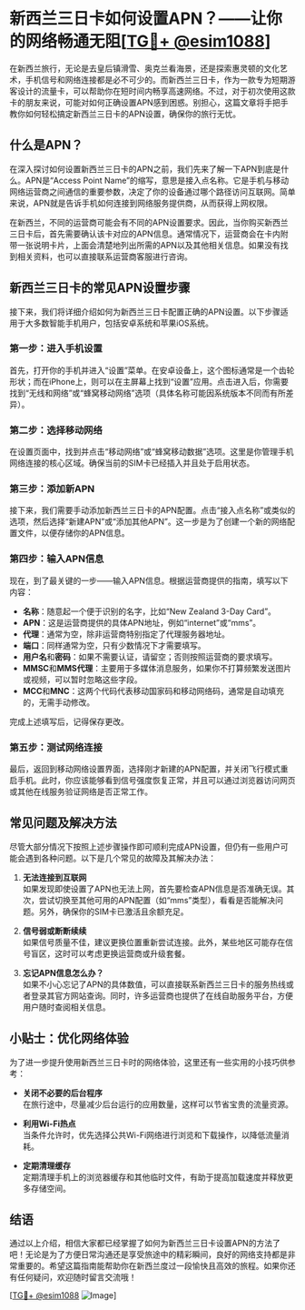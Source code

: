 # 新西兰三日卡如何设置APN？——让你的网络畅通无阻[[TG💪+ @esim1088](https://t.me/s/esim1088)]

在新西兰旅行，无论是去皇后镇滑雪、奥克兰看海景，还是探索惠灵顿的文化艺术，手机信号和网络连接都是必不可少的。而新西兰三日卡，作为一款专为短期游客设计的流量卡，可以帮助你在短时间内畅享高速网络。不过，对于初次使用这款卡的朋友来说，可能对如何正确设置APN感到困惑。别担心，这篇文章将手把手教你如何轻松搞定新西兰三日卡的APN设置，确保你的旅行无忧。

## 什么是APN？

在深入探讨如何设置新西兰三日卡的APN之前，我们先来了解一下APN到底是什么。APN是“Access Point Name”的缩写，意思是接入点名称。它是手机与移动网络运营商之间通信的重要参数，决定了你的设备通过哪个路径访问互联网。简单来说，APN就是告诉手机如何连接到网络服务提供商，从而获得上网权限。

在新西兰，不同的运营商可能会有不同的APN设置要求。因此，当你购买新西兰三日卡后，首先需要确认该卡对应的APN信息。通常情况下，运营商会在卡内附带一张说明卡片，上面会清楚地列出所需的APN以及其他相关信息。如果没有找到相关资料，也可以直接联系运营商客服进行咨询。

## 新西兰三日卡的常见APN设置步骤

接下来，我们将详细介绍如何为新西兰三日卡配置正确的APN设置。以下步骤适用于大多数智能手机用户，包括安卓系统和苹果iOS系统。

### 第一步：进入手机设置

首先，打开你的手机并进入“设置”菜单。在安卓设备上，这个图标通常是一个齿轮形状；而在iPhone上，则可以在主屏幕上找到“设置”应用。点击进入后，你需要找到“无线和网络”或“蜂窝移动网络”选项（具体名称可能因系统版本不同而有所差异）。

### 第二步：选择移动网络

在设置页面中，找到并点击“移动网络”或“蜂窝移动数据”选项。这里是你管理手机网络连接的核心区域。确保当前的SIM卡已经插入并且处于启用状态。

### 第三步：添加新APN

接下来，我们需要手动添加新西兰三日卡的APN配置。点击“接入点名称”或类似的选项，然后选择“新建APN”或“添加其他APN”。这一步是为了创建一个新的网络配置文件，以便存储你的APN信息。

### 第四步：输入APN信息

现在，到了最关键的一步——输入APN信息。根据运营商提供的指南，填写以下内容：

- **名称**：随意起一个便于识别的名字，比如“New Zealand 3-Day Card”。
- **APN**：这是运营商提供的具体APN地址，例如“internet”或“mms”。
- **代理**：通常为空，除非运营商特别指定了代理服务器地址。
- **端口**：同样通常为空，只有少数情况下才需要填写。
- **用户名**和**密码**：如果不需要认证，请留空；否则按照运营商的要求填写。
- **MMSC**和**MMS代理**：主要用于多媒体消息服务，如果你不打算频繁发送图片或视频，可以暂时忽略这些字段。
- **MCC**和**MNC**：这两个代码代表移动国家码和移动网络码，通常是自动填充的，无需手动修改。

完成上述填写后，记得保存更改。

### 第五步：测试网络连接

最后，返回到移动网络设置界面，选择刚才新建的APN配置，并关闭飞行模式重启手机。此时，你应该能够看到信号强度恢复正常，并且可以通过浏览器访问网页或其他在线服务验证网络是否正常工作。

## 常见问题及解决方法

尽管大部分情况下按照上述步骤操作即可顺利完成APN设置，但仍有一些用户可能会遇到各种问题。以下是几个常见的故障及其解决办法：

1. **无法连接到互联网**  
   如果发现即使设置了APN也无法上网，首先要检查APN信息是否准确无误。其次，尝试切换至其他可用的APN配置（如“mms”类型），看看是否能解决问题。另外，确保你的SIM卡已激活且余额充足。

2. **信号弱或断断续续**  
   如果信号质量不佳，建议更换位置重新尝试连接。此外，某些地区可能存在信号盲区，这时可以考虑更换运营商或升级套餐。

3. **忘记APN信息怎么办？**  
   如果不小心忘记了APN的具体数值，可以直接联系新西兰三日卡的服务热线或者登录其官方网站查询。同时，许多运营商也提供了在线自助服务平台，方便用户随时查阅相关信息。

## 小贴士：优化网络体验

为了进一步提升使用新西兰三日卡时的网络体验，这里还有一些实用的小技巧供参考：

- **关闭不必要的后台程序**  
  在旅行途中，尽量减少后台运行的应用数量，这样可以节省宝贵的流量资源。
  
- **利用Wi-Fi热点**  
  当条件允许时，优先选择公共Wi-Fi网络进行浏览和下载操作，以降低流量消耗。

- **定期清理缓存**  
  定期清理手机上的浏览器缓存和其他临时文件，有助于提高加载速度并释放更多存储空间。

## 结语

通过以上介绍，相信大家都已经掌握了如何为新西兰三日卡设置APN的方法了吧！无论是为了方便日常沟通还是享受旅途中的精彩瞬间，良好的网络支持都是非常重要的。希望这篇指南能帮助你在新西兰度过一段愉快且高效的旅程。如果你还有任何疑问，欢迎随时留言交流哦！

[[TG💪+ @esim1088](https://t.me/s/esim1088) ![Image](https://i.postimg.cc/4NQfJmqS/Snipaste-2025-05-13-00-14-12.png)]